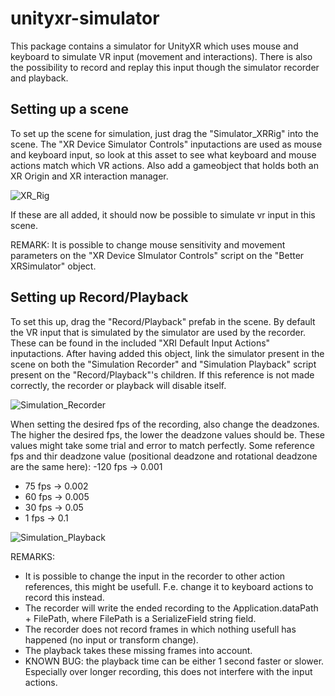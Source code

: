 # unityxr-simulator

This package contains a simulator for UnityXR which uses mouse and keyboard to simulate VR input (movement and interactions). There is also the possibility to record and replay this input though the simulator recorder and playback.

## Setting up a scene
To set up the scene for simulation, just drag the "Simulator_XRRig" into the scene. The "XR Device Simulator Controls" inputactions are used as mouse and keyboard input, so look at this asset to see what keyboard and mouse actions match which VR actions. 
Also add a gameobject that holds both an XR Origin and XR interaction manager.

![XR_Rig](https://user-images.githubusercontent.com/55093987/220591047-f48debff-2f8e-4bf3-a0a1-93c6df6c8d9b.png)

If these are all added, it should now be possible to simulate vr input in this scene. 

REMARK:
It is possible to change mouse sensitivity and movement parameters on the "XR Device SImulator Controls" script on the "Better XRSimulator" object.

## Setting up Record/Playback
To set this up, drag the "Record/Playback" prefab in the scene. By default the VR input that is simulated by the simulator are used by the recorder. These can be found in the included "XRI Default Input Actions" inputactions. After having added this object, link the simulator present in the scene on both the "Simulation Recorder" and "Simulation Playback" script present on the "Record/Playback"'s children. If this reference is not made correctly, the recorder or playback will disable itself.

![Simulation_Recorder](https://user-images.githubusercontent.com/55093987/220593049-80a64c54-a349-4e4f-acd0-d3918eb6e1e2.png)

When setting the desired fps of the recording, also change the deadzones. The higher the desired fps, the lower the deadzone values should be. These values might take some trial and error to match perfectly.
Some reference fps and thir deadzone value (positional deadzone and rotational deadzone are the same here):
-120 fps -> 0.001
- 75 fps -> 0.002
- 60 fps -> 0.005
- 30 fps -> 0.05
-  1 fps -> 0.1  

![Simulation_Playback](https://user-images.githubusercontent.com/55093987/220593058-e2902df1-592c-4a5e-80fd-8173fa8648e7.png)

REMARKS:
- It is possible to change the input in the recorder to other action references, this might be usefull. F.e. change it to keyboard actions to record this instead.
- The recorder will write the ended recording to the Application.dataPath + FilePath, where FilePath is a SerializeField string field.
- The recorder does not record frames in which nothing usefull has happened (no input or transform change).
- The playback takes these missing frames into account.
- KNOWN BUG: the playback time can be either 1 second faster or slower. Especially over longer recording, this does not interfere with the input actions.
